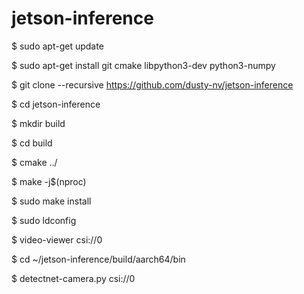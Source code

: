 # jetson-inference

$ sudo apt-get update

$ sudo apt-get install git cmake libpython3-dev python3-numpy

$ git clone --recursive https://github.com/dusty-nv/jetson-inference

$ cd jetson-inference

$ mkdir build

$ cd build

$ cmake ../

$ make -j$(nproc)

$ sudo make install

$ sudo ldconfig



$ video-viewer csi://0 

$  cd ~/jetson-inference/build/aarch64/bin

$ detectnet-camera.py  csi://0 
